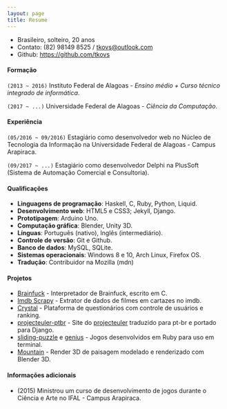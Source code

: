 ```yaml
---
layout: page
title: Resume
---
```


- Brasileiro, solteiro, 20 anos
- Contato: (82) 98149 8525 / tkovs@outlook.com
- Github: https://github.com/tkovs

#### Formação

```(2013 ~ 2016)``` Instituto Federal de Alagoas - *Ensino médio + Curso técnico integrado de informática*.

```(2017 ~ ...)``` Universidade Federal de Alagoas - *Ciência da Computação*.

#### Experiência

```(05/2016 ~ 09/2016)``` Estagiário como desenvolvedor web no Núcleo de Tecnologia da Informação na Universidade Federal de Alagoas - Campus Arapiraca.

```(09/2017 ~ ...)``` Estagiário como desenvolvedor Delphi na PlusSoft (Sistema de Automação Comercial e Consultoria).

#### Qualificações

- **Linguagens de programação**: Haskell, C, Ruby, Python, Liquid.
- **Desenvolvimento web**: HTML5 e CSS3; Jekyll, Django.
- **Prototipagem**: Arduino Uno.
- **Computação gráfica**: Blender, Unity 3D.
- **Línguas**: Português (nativo), Inglês (intermediário).
- **Controle de versão**: Git e Github.
- **Banco de dados**: MySQL, SQLite.
- **Sistemas operacionais**: Windows 8 e 10, Arch Linux, Firefox OS.
- **Tradução**: Contribuidor na Mozilla (mdn)

#### Projetos

- [Brainfuck](https://github.com/tkovs/cbrainfuck) - Interpretador de Brainfuck, escrito em C.
- [Imdb Scrapy](https://github.com/tkovs/imdb_scrapy) - Extrator de dados de filmes em cartazes no imdb.
- [Crystal](https://github.com/tkovs/crystal) - Plataforma de questionários com controle de usuários e ranking.
- [projecteuler-ptbr](https://github.com/tkovs/projecteuler-ptbr) - Site do [projecteuler](https://projecteuler.net/) traduzido para pt-br e portado para Django.
- [sliding-puzzle](https://github.com/tkovs/sliding-puzzle) e [genius](https://github.com/tkovs/genius) - Jogos desenvolvidos em Ruby para uso em terminal.
- [Mountain](https://github.com/tkovs/Mountain) - Render 3D de paisagem modelado e renderizado com Blender 3D.

#### Informações adicionais

- (2015) Ministrou um curso de desenvolvimento de jogos durante o Ciência e Arte no IFAL - Campus Arapiraca.
